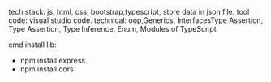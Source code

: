 tech stack: js, html, css, bootstrap,typescript,
store data in json file.
tool code: visual studio code.
technical: oop,Generics, InterfacesType Assertion, Type Assertion, Type Inference, Enum, Modules of TypeScript

cmd install lib:
- npm install express
- npm install cors